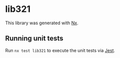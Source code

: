 # lib321

This library was generated with [Nx](https://nx.dev).


## Running unit tests

Run `nx test lib321` to execute the unit tests via [Jest](https://jestjs.io).



